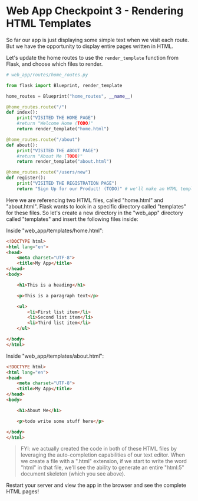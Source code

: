 
# Web App Checkpoint 3 - Rendering HTML Templates

So far our app is just displaying some simple text when we visit each route. But we have the opportunity to display entire pages written in HTML.

Let's update the home routes to use the `render_template` function from Flask, and choose which files to render.

```py
# web_app/routes/home_routes.py

from flask import Blueprint, render_template

home_routes = Blueprint("home_routes", __name__)

@home_routes.route("/")
def index():
    print("VISITED THE HOME PAGE")
    #return "Welcome Home (TODO)"
    return render_template("home.html")

@home_routes.route("/about")
def about():
    print("VISITED THE ABOUT PAGE")
    #return "About Me (TODO)"
    return render_template("about.html")

@home_routes.route("/users/new")
def register():
    print("VISITED THE REGISTRATION PAGE")
    return "Sign Up for our Product! (TODO)" # we'll make an HTML template for this later!
```

Here we are referencing two HTML files, called "home.html" and "about.html". Flask wants to look in a specific directory called "templates" for these files. So let's create a new directory in the "web_app" directory called "templates" and insert the following files inside:

Inside "web_app/templates/home.html":

```html
<!DOCTYPE html>
<html lang="en">
<head>
    <meta charset="UTF-8">
    <title>My App</title>
</head>
<body>

    <h1>This is a heading</h1>

    <p>This is a paragraph text</p>

    <ul>
        <li>First list item</li>
        <li>Second list item</li>
        <li>Third list item</li>
    </ul>

</body>
</html>
```

Inside "web_app/templates/about.html":


```html
<!DOCTYPE html>
<html lang="en">
<head>
    <meta charset="UTF-8">
    <title>My App</title>
</head>
<body>

    <h1>About Me</h1>

    <p>todo write some stuff here</p>

</body>
</html>
```


> FYI: we actually created the code in both of these HTML files by leveraging the auto-completion capabilities of our text editor. When we create a file with a ".html" extension, if we start to write the word "html" in that file, we'll see the ability to generate an entire "html:5" document skeleton (which you see above).

Restart your server and view the app in the browser and see the complete HTML pages!
